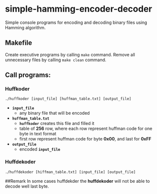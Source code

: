 # simple-hamming-encoder-decoder
Simple console programs for encoding and decoding binary files using Hamming algorithm.<br />

## Makefile
Create executive programs by calling `make` command.
Remove all unnecessary files by calling `make clean` command. 

## Call programs:

### Huffkoder
```
./huffkoder [input_file] [huffman_table.txt] [output_file]
```	
- **`input_file`** 
	* any binary file that will be encoded
- **`huffman_table.txt`** 
	* **`huffkoder`** creates this file and filled it
	* table of **256** row, where each row represent huffman code for one byte in text format
	* first row represent huffman code for byte **0x00**, and last for **0xFF**
- **`output_file`**
	* encoded **`input_file`**
	
### Huffdekoder
```
./huffdekoder [hiffman_table.txt] [input_file] [output_file]
```
##Remark
In some cases huffdekder the **huffdekoder** will not be able to decode well last byte.
